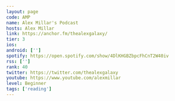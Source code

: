 ```yaml
---
layout: page
code: AMP
name: Alex Millar's Podcast
hosts: Alex Millar
link: https://anchor.fm/thealexgalaxy/
tier: 3
ios: 
android: ['']
spotify: https://open.spotify.com/show/4DlKHGBZbpcFhCnT2W40iv
rss: ['']
rank: 40
twitter: https://twitter.com/thealexgalaxy
youtube: https://www.youtube.com/alexmillar
level: Beginner
tags: ['reading']
---
```

